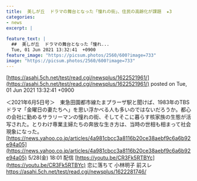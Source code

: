 ```yaml
---
title:  美しが丘  ドラマの舞台となった「憧れの街」、住民の高齢化が課題  ★3  
categories:
- news
excerpt: |
  
feature_text: |
  ##  美しが丘  ドラマの舞台となった「憧れ...
  Tue, 01 Jun 2021 13:32:41  +0900
feature_image: "https://picsum.photos/2560/600?image=733"
image: "https://picsum.photos/2560/600?image=733"
---
```


[https://asahi.5ch.net/test/read.cgi/newsplus/1622521961/](https://asahi.5ch.net/test/read.cgi/newsplus/1622521961/)
posted on Tue, 01 Jun 2021 13:32:41  +0900

<!--more-->

＜2021年6月5日号＞　東急田園都市線たまプラーザ駅と聞けば、1983年のTBSドラマ「金曜日の妻たちへ」を思い浮かべる人も多いのではないだろうか。都心の会社に勤めるサラリーマンの憧れの街、そしてそこに暮らす核家族の生態が活写された。とりわけ専業主婦たちの奔放な生き方は、当時の世相も相まって社会現象になった。 [https://news.yahoo.co.jp/articles/4a981cbcc3a8116b20ce38aebf9c6a6b92e94a05](https://news.yahoo.co.jp/articles/4a981cbcc3a8116b20ce38aebf9c6a6b92e94a05) 5/28(金) 18:01 配信 [https://youtu.be/CR3Fk5RTBYc](https://youtu.be/CR3Fk5RTBYc) 恋に落ちて 小林明子 前スレ https://asahi.5ch.net/test/read.cgi/newsplus/1622281746/
